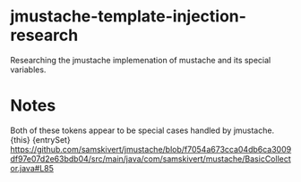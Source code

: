 # jmustache-template-injection-research
Researching the jmustache implemenation of mustache and its special variables.


# Notes
Both of these tokens appear to be special cases handled by jmustache. 
{this}
{entrySet}
https://github.com/samskivert/jmustache/blob/f7054a673cca04db6ca3009df97e07d2e63bdb04/src/main/java/com/samskivert/mustache/BasicCollector.java#L85
